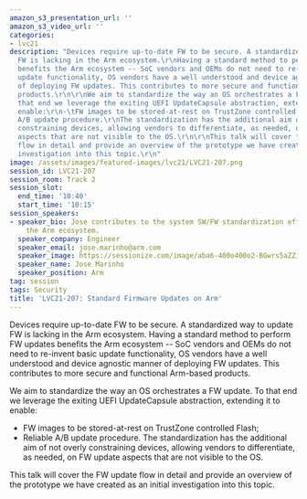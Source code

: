 ```yaml
---
amazon_s3_presentation_url: ''
amazon_s3_video_url: ''
categories:
- lvc21
description: "Devices require up-to-date FW to be secure. A standardized way to update
  FW is lacking in the Arm ecosystem.\r\nHaving a standard method to perform FW updates
  benefits the Arm ecosystem -- SoC vendors and OEMs do not need to re-invent basic
  update functionality, OS vendors have a well understood and device agnostic manner
  of deploying FW updates. This contributes to more secure and functional Arm-based
  products.\r\n\r\nWe aim to standardize the way an OS orchestrates a FW update. To
  that end we leverage the exiting UEFI UpdateCapsule abstraction, extending it to
  enable:\r\n-\tFW images to be stored-at-rest on TrustZone controlled Flash;\r\n-\tReliable
  A/B update procedure.\r\nThe standardization has the additional aim of not overly
  constraining devices, allowing vendors to differentiate, as needed, on FW update
  aspects that are not visible to the OS.\r\n\r\nThis talk will cover the FW update
  flow in detail and provide an overview of the prototype we have created as an initial
  investigation into this topic.\r\n"
image: /assets/images/featured-images/lvc21/LVC21-207.png
session_id: LVC21-207
session_room: Track 2
session_slot:
  end_time: '10:40'
  start_time: '10:15'
session_speakers:
- speaker_bio: Jose contributes to the system SW/FW standardization effort within
    the Arm ecosystem.
  speaker_company: Engineer
  speaker_email: jose.marinho@arm.com
  speaker_image: https://sessionize.com/image/aba6-400o400o2-BGwrs5aZZi9YTJCUBG2cRj.jpg
  speaker_name: Jose Marinho
  speaker_position: Arm
tag: session
tags: Security
title: 'LVC21-207: Standard Firmware Updates on Arm'
---
```


Devices require up-to-date FW to be secure. A standardized way to update FW is lacking in the Arm ecosystem.
Having a standard method to perform FW updates benefits the Arm ecosystem -- SoC vendors and OEMs do not need to re-invent basic update functionality, OS vendors have a well understood and device agnostic manner of deploying FW updates. This contributes to more secure and functional Arm-based products.

We aim to standardize the way an OS orchestrates a FW update. To that end we leverage the exiting UEFI UpdateCapsule abstraction, extending it to enable:
-	FW images to be stored-at-rest on TrustZone controlled Flash;
-	Reliable A/B update procedure.
The standardization has the additional aim of not overly constraining devices, allowing vendors to differentiate, as needed, on FW update aspects that are not visible to the OS.

This talk will cover the FW update flow in detail and provide an overview of the prototype we have created as an initial investigation into this topic.